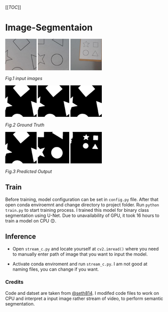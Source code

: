 
[[_TOC_]]

# Image-Segmentaion
<img src="./test/1.jpg" height="100" width="100"> <img src="./test/2.jpg" height="100" width="100"> <img src="./test/3.jpg" height="100" width="100">

*Fig.1 input images*

<img src="./mask/1.png" height="100" width="100"> <img src="./mask/1.png" height="100" width="100"> <img src="./mask/1.png" height="100" width="100">

*Fig.2 Ground Truth*

<img src="./pred/1.png" height="100" width="100"> <img src="./pred/2.png" height="100" width="100"> <img src="./pred/3.png" height="100" width="100">

*Fig.3 Predicted Output*

## Train
Before training, model configuration  can be set in `config.py` file. After that open conda enviroemnt and change directory to project folder. Run `python train.py` to start training process. I trained this model for binary class segmentation using U-Net. Due to unavailability of GPU, it took 16 hours to train a model on CPU :blush:.

## Inference
* Open `stream_c.py` and locate yourself at `cv2.imread()` where you need to manually enter path of image that you want to input the model.

* Activate conda enviroment and run `stream_c.py`. I am not good at naming files, you can change if you want.

### Credits
Code and datset are taken from [@seth814](https://github.com/seth814). I modifed code files to work on CPU and interpret a input image rather stream of video, to perform semantic segmentation.
